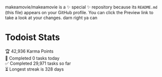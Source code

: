 makeamovie/makeamovie is a ✨ special ✨ repository because its `README.md` (this file) appears on your GitHub profile.
You can click the Preview link to take a look at your changes. darn right ya can

# Todoist Stats

<!-- TODO-IST:START -->
🏆  42,936 Karma Points           
🌸  Completed 0 tasks today           
✅  Completed 29,971 tasks so far           
⏳  Longest streak is 328 days
<!-- TODO-IST:END -->